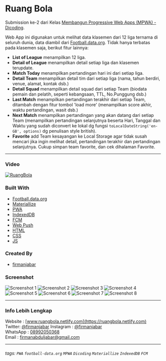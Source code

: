 # Ruang Bola
Submission ke-2 dari Kelas [Membangun Progressive Web Apps (MPWA) - Dicoding](https://www.dicoding.com/academies/74).

Web App ini digunakan untuk melihat data klasemen dari 12 liga ternama di seluruh dunia, data diambil dari [Football.data.org](https://www.football-data.org/documentation/quickstart).
Tidak hanya terbatas pada klasemen saja, berikut fitur lainnya:
- __List of League__ menampilkan 12 liga.
- __Detail of League__ menampilkan detail setiap liga dan klasemen terupdate.
- __Match Today__ menampilkan pertandingan hari ini dari setiap liga.
- __Detail Team__ menampilkan detail tim dari setiap liga (nama, tahun berdiri, venue, alamat, kontak dsb.)
- __Detail Squad__ menampilkan detail squad dari setiap Team (biodata pemain dan pelatih, seperti kebangsaan, TTL, No.Punggung dsb.)
- __Last Match__ menampilkan pertandingan terakhir dari setiap Team, ditambah dengan fitur tombol 'load more' (menampilkan score akhir, waktu pertandingan, wasit dsb.)
- __Next Match__ menampilkan pertandingan yang akan datang dari setiap Team (menampilkan pertandingan selanjutnya beserta Hari, Tanggal dan Waktu yang sudah diconvert ke lokal dg fungsi `toLocalDateString('en-GB', options)` dg penulisan style british).
- __Favorite__ add Team kesayangan ke Local Storage agar tidak susah mencari jika ingin melihat detail, pertandingan terakhir dan pertandingan selanjutnya. Cukup simpan team favorite, dan cek dihalaman Favorite.

---

### Video
[![RuangBola](http://img.youtube.com/vi/LAdELCbRGN8/original.jpg)](https://www.youtube.com/watch?v=LAdELCbRGN8&t=4s "RuangBola")

### Built With
- [Football.data.org](https://www.football-data.org/documentation/quickstart)
- [Materiallize](https://materializecss.com/)
- [PWA](https://developers.google.com/web/progressive-web-apps)
- [IndexedDB](https://developers.google.com/web/ilt/pwa/working-with-indexeddb)
- [FCM](https://firebase.google.com/docs/cloud-messaging?hl=id)
- [Web Push](https://github.com/web-push-libs/web-push)
- [HTML](https://www.w3schools.com/html/)
- [CSS](https://www.w3schools.com/css/)
- [JS](https://www.javascript.com/)

### Created By
- [firmanjabar](https://github.com/firmanjabar)

### Screenshot
![Screenshot 1](https://pbs.twimg.com/media/EK9hprCUcAAek4b?format=jpg&name=small)
![Screenshot 2](https://pbs.twimg.com/media/EK9hprGUwAEYzi0?format=jpg&name=small)
![Screenshot 3](https://pbs.twimg.com/media/EK9hprEUEAAJsYw?format=jpg&name=small)
![Screenshot 4](https://pbs.twimg.com/media/EK9hprEUYAA1fo2?format=png&name=small)
![Screenshot 5](https://pbs.twimg.com/media/EK9hU6CVAAAUvlV?format=jpg&name=small)
![Screenshot 6](https://pbs.twimg.com/media/EK9hU6AUcAAd4gT?format=jpg&name=small)
![Screenshot 7](https://pbs.twimg.com/media/EK9hU6HVUAAuYWm?format=jpg&name=small)
![Screenshot 8](https://pbs.twimg.com/media/EK9hU6BUUAA7LAR?format=png&name=small)

---

### Info Lebih Lengkap
Website : [www.ruangbola.netlify.com](https://ruangbola.netlify.com)  
Twitter: [@firmanjabar](https://twitter.com/firmanjabar)
Instagram : [@firmanjabar](https://instagram.com/firmanjabar)  
WhatsApp : [08992050368](https://wa.me/628992050368)  
Email : [firmanabduljabar@gmail.com](mailto:firmanabduljabar@gmail.com)  

---

###### tags: `PWA` `football-data.org` `MPWA` `Dicoding` `Materiallize` `IndexedDB` `FCM`